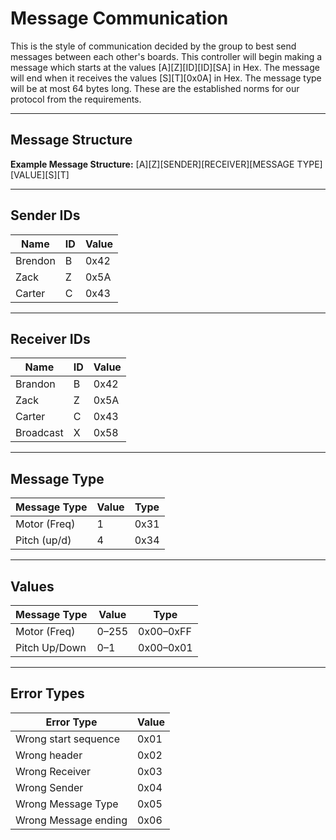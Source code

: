 # Message Communication

This is the style of communication decided by the group to best send messages between each other's boards. This controller will begin making a message which starts at the values [A][Z][ID][ID][SA] in Hex. The message will end when it receives the values [S][T][0x0A] in Hex. The message type will be at most 64 bytes long. These are the established norms for our protocol from the requirements.

---

## Message Structure

**Example Message Structure:** [A][Z][SENDER][RECEIVER][MESSAGE TYPE][VALUE][S][T]

---

## Sender IDs

| Name     | ID  | Value |
|----------|-----|-------|
| Brendon  | B   | 0x42  |
| Zack     | Z   | 0x5A  |
| Carter   | C   | 0x43  |

---

## Receiver IDs

| Name      | ID  | Value |
|-----------|-----|-------|
| Brandon   | B   | 0x42  |
| Zack      | Z   | 0x5A  |
| Carter    | C   | 0x43  |
| Broadcast | X   | 0x58  |

---

## Message Type

| Message Type    | Value | Type  |
|-----------------|--------|--------|
| Motor (Freq)    | 1      | 0x31   |
| Pitch (up/d)    | 4      | 0x34   |

---

## Values

| Message Type     | Value   | Type       |
|------------------|---------|------------|
| Motor (Freq)     | 0–255   | 0x00–0xFF  |
| Pitch Up/Down    | 0–1     | 0x00–0x01  |

---

## Error Types

| Error Type           | Value  |
|----------------------|--------|
| Wrong start sequence | 0x01   |
| Wrong header         | 0x02   |
| Wrong Receiver       | 0x03   |
| Wrong Sender         | 0x04   |
| Wrong Message Type   | 0x05   |
| Wrong Message ending | 0x06   |
